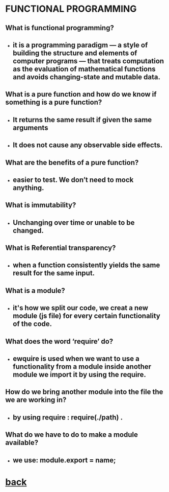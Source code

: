 # FUNCTIONAL PROGRAMMING


## What is functional programming?
+ ## it is a programming paradigm — a style of building the structure and elements of computer programs — that treats computation as the evaluation of mathematical functions and avoids changing-state and mutable data.


## What is a pure function and how do we know if something is a pure function?
+ ## It returns the same result if given the same arguments
+ ## It does not cause any observable side effects.

## What are the benefits of a pure function?
+ ## easier to test. We don’t need to mock anything.

## What is immutability?
+ ## Unchanging over time or unable to be changed.

## What is Referential transparency?
+ ## when a function consistently yields the same result for the same input.


## What is a module?
+ ## it's how we split our code, we creat a new module (js file) for every certain functionality of the code.

## What does the word ‘require’ do?
+ ## ewquire is used when we want to use a functionality from a module inside another module we import it by using the require.

## How do we bring another module into the file the we are working in?
+ ## by using require :  require(./path) .

## What do we have to do to make a module available?
+ ## we use:  module.export = name;



# [back](../README.md)